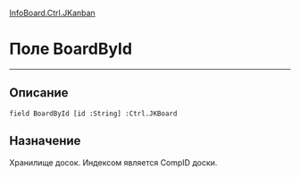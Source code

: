 ﻿---
Link: InfoBoard.Ctrl.JKanban.@BoardById
---

<!---  Навигация
[Имя проекта](#) :
-->
[InfoBoard.Ctrl.JKanban](Default)

# Поле BoardById
---

## Описание

    field BoardById [id :String] :Ctrl.JKBoard

<!--
## Аргументы{#Args}

### Аргумент1

Описание аргумента 1
-->

## Назначение

Хранилище досок. Индексом является CompID доски.

<!--
## Пример

    BoardById...
-->

